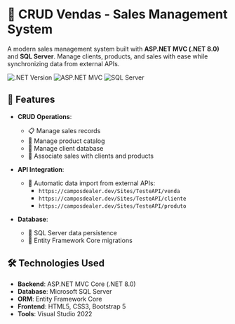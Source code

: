 # 🛒 CRUD Vendas - Sales Management System

A modern sales management system built with **ASP.NET MVC (.NET 8.0)** and **SQL Server**. Manage clients, products, and sales with ease while synchronizing data from external APIs.

![.NET Version](https://img.shields.io/badge/.NET-8.0-blueviolet)
![ASP.NET MVC](https://img.shields.io/badge/ASP.NET_MVC-8.0-green)
![SQL Server](https://img.shields.io/badge/SQL_Server-2022-ff69b4)

## 🌟 Features

- **CRUD Operations**:
  - 📋 Manage sales records
  - 🧺 Manage product catalog
  - 👥 Manage client database
  - 🔗 Associate sales with clients and products

- **API Integration**:
  - 🔄 Automatic data import from external APIs:
    - `https://camposdealer.dev/Sites/TesteAPI/venda`
    - `https://camposdealer.dev/Sites/TesteAPI/cliente`
    - `https://camposdealer.dev/Sites/TesteAPI/produto`

- **Database**:
  - 💾 SQL Server data persistence
  - 🔄 Entity Framework Core migrations


## 🛠️ Technologies Used

- **Backend**: ASP.NET MVC Core (.NET 8.0)
- **Database**: Microsoft SQL Server
- **ORM**: Entity Framework Core
- **Frontend**: HTML5, CSS3, Bootstrap 5
- **Tools**: Visual Studio 2022
